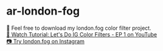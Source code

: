# ar-london-fog
🖤 Feel free to download my london.fog color filter project.
<br><a href="https://youtu.be/yHEQAMJbE-w">🎵 Watch Tutorial: Let's Do IG Color Filters - EP 1 on YouTube</a>
<br><a href="https://www.instagram.com/ar/2743463522556338">📷 Try london.fog on Instagram</a> 
